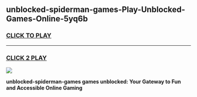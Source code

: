
## unblocked-spiderman-games-Play-Unblocked-Games-Online-5yq6b
<h3>
<a href="https://premium76.site?title=unblocked-spiderman-games&ref=24A">CLICK TO PLAY</a></h3>
<hr>

<h3>
<a href="https://premium76.site?title=unblocked-spiderman-games&ref=24A">CLICK 2 PLAY</a>
  
</h3>

<a href="https://premium76.site?title=unblocked-spiderman-games&ref=24A"><img src="https://clearcache.store/games.png"></a>


**unblocked-spiderman-games games unblocked: Your Gateway to Fun and Accessible Online Gaming**

